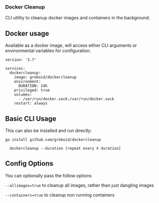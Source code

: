 ### Docker Cleanup

CLI utility to cleanup docker images and containers in the background.

## Docker usage

Available as a docker image, will access either CLI arguments or environmental variables for configuration.

```
version: '3.7'

services:
  dockercleanup:
    image: greboid/dockercleanup
    environment:
      DURATION: 24h
    privileged: true
    volumes:
      - /var/run/docker.sock:/var/run/docker.sock
    restart: always
```

## Basic CLI Usage

This can also be installed and run directly:

```
go install github.com/greboid/dockercleanup
```
    
```
  dockercleanup --duration [repeat every X duration]
```

## Config Options

You can optionally pass the follow options


  ```--allimages=true``` to cleanup all images, rather than just dangling images
  
  
  ```--containers=true``` to cleanup non running containers

